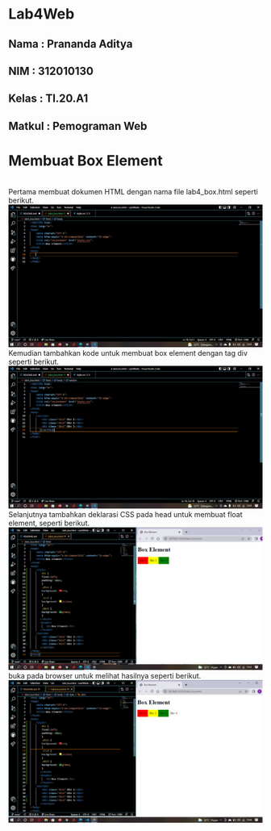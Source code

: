 # Lab4Web
## Nama     : Prananda Aditya
## NIM      : 312010130
## Kelas    : TI.20.A1
## Matkul   : Pemograman Web

# Membuat Box Element
<br>Pertama membuat dokumen HTML dengan nama file lab4_box.html seperti berikut.
![P](img/SS1.png)
<br>Kemudian tambahkan kode untuk membuat box element dengan tag div seperti berikut.
![p](img/SS2.png)
<br>Selanjutnya tambahkan deklarasi CSS pada head untuk membuat float element, seperti berikut.
![p](img/SS3.png)
<br>buka pada browser untuk melihat hasilnya seperti berikut.
![p](img/SS4.png)